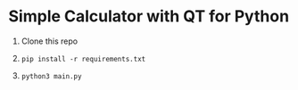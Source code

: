 # Simple Calculator with QT for Python

1.  Clone this repo
  
2.  ```
    pip install -r requirements.txt
    ```
3.  ```
    python3 main.py
    ```
   
